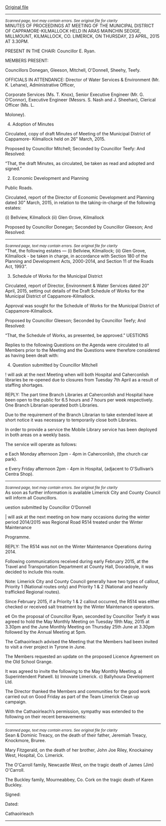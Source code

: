 [Original file](https://www.limerick.ie/sites/default/files/media/documents/2017-07/minutes_-_municipal_district_of_cappamore-kilmallock_-_23rd_april_2015_0.pdf)

---
*<small>Scanned page, text may contain errors. See original file for clarity</small>*  
MINUTES OF PROCEEDINGS AT MEETING OF THE MUNICIPAL
DISTRICT OF CAPPAMORE-KILMALLOCK HELD IN ARAS MAINCHIN
SEOIGE, MILLMOUNT, KILMALLOCK, CO. LIMERICK, ON THURSDAY,
23 APRIL, 2015 AT 3.30PM.

PRESENT IN THE CHAIR: Councillor E. Ryan.

MEMBERS PRESENT:

Councillors Donegan, Gleeson, Mitchell, O'Donnell, Sheehy, Teefy.

OFFICIALS IN ATTENDANCE:
Director of Water Services & Environment (Mr. K. Lehane), Administrative Officer,

Corporate Services (Ms. T. Knox), Senior Executive Engineer (Mr. G. O’Connor),
Executive Engineer (Messrs. S. Nash and J. Sheehan), Clerical Officer (Ms. L.

Moloney).

4. Adoption of Minutes

Circulated, copy of draft Minutes of Meeting of the Municipal District of Cappamore-
Kilmallock held on 26" March, 2015.

Proposed by Councillor Mitchell;
Seconded by Councillor Teefy:
And Resolved:

“That, the draft Minutes, as circulated, be taken as read and adopted and signed.”

2. Economic Development and Planning

Public Roads.

Circulated, report of the Director of Economic Development and Planning dated 30"
March, 2015, in relation to the taking-in-charge of the following estates:

(i) Bellview, Kilmallock
(ii) Glen Grove, Kilmallock

Proposed by Councillor Donegan;
Seconded by Councillor Gleeson;
And Resolved:


---
*<small>Scanned page, text may contain errors. See original file for clarity</small>*  
“That, the following estates — (i) Bellview, Kilmallock; (ii) Glen Grove, Kilmallock - be
taken in charge, in accordance with Section 180 of the Planning and Development
Acts, 2000-2014, and Section 11 of the Roads Act, 1993”.

3. Schedule of Works for the Municipal District

Circulated, report of Director, Environment & Water Services dated 20" April, 2015,
setting out details of the Draft Schedule of Works for the Municipal District of
Cappamore-Kilmallock.

Approval was sought for the Schedule of Works for the Municipal District of
Cappamore-Kilmallock.

Proposed by Councillor Gleeson;
Seconded by Councillor Teefy;
And Resolved:

“That, the Schedule of Works, as presented, be approved.”
UESTIONS

Replies to the following Questions on the Agenda were circulated to all Members
prior to the Meeting and the Questions were therefore considered as having been
dealt with:

4. Question submitted by Councillor Mitchell

! will ask at the next Meeting when will both Hospital and Caherconlish
libraries be re-opened due to closures from Tuesday 7th April as a result of
staffing shortages.

REPLY: The part time Branch Libraries at Caherconlish and Hospital have been
open to the public for 6.5 hours and 7 hours per week respectively.
One Branch Librarian operated both Libraries.

Due to the requirement of the Branch Librarian to take extended leave
at short notice it was necessary to temporarily close both Libraries.

In order to provide a service the Mobile Library service has been
deployed in both areas on a weekly basis.

The service will operate as follows:

e Each Monday afternoon 2pm - 4pm in Caherconlish, (the church car
park).

e Every Friday afternoon 2pm - 4pm in Hospital, (adjacent to
O'Sullivan’s Centra Shop).


---
*<small>Scanned page, text may contain errors. See original file for clarity</small>*  
As soon as further information is available Limerick City and County Council will
inform all Councillors.

uestion submitted by Councillor O’Donnell

| will ask at the next meeting on how many occasions during the winter period
2014/2015 was Regional Road R514 treated under the Winter Maintenance

Programme.

REPLY: The R514 was not on the Winter Maintenance Operations during 2014.

Following communications received during early February 2015, at the
Travel and Transportation Department at County Hall, Dooradoyle, it
was decided to include this route.

Note: Limerick City and County Council generally have two types of
callout, Priority 1 (National routes only) and Priority 1 & 2 (National and
heavily trafficked Regional routes).

Since February 2015, if a Priority 1 & 2 callout occurred, the R514 was
either checked or received salt treatment by the Winter Maintenance
operators.

e¢ On the proposal of Councillor Ryan, seconded by Councillor Teefy it was
agreed to hold the May Monthly Meeting on Tuesday 19th May, 2015 at
3.30pm and the June Monthly Meeting on Thursday 25th June at 3.30pm
followed by the Annual Meeting at 5pm.

The Cathaoirleach advised the Meeting that the Members had been invited to
visit a river project in Tyrone in June.

The Members requested an update on the proposed Licence Agreement on the
Old School Grange.

It was agreed to invite the following to the May Monthly Meeting.
a) Superintendent Patwell.
b) Innovate Limerick.
c) Ballyhoura Development Ltd.

The Director thanked the Members and communities for the good work carried
out on Good Friday as part of the Team Limerick Clean up campaign.

With the Cathaoirleach’s permission, sympathy was extended to the following on
their recent bereavements:


---
*<small>Scanned page, text may contain errors. See original file for clarity</small>*  
Sean & Dominic Treacy, on the death of their father, Jeremiah Treacy,
Knockmore, Bruree.

Mary Fitzgerald, on the death of her brother, John Joe Riley, Knockainey
West, Hospital, Co. Limerick.

The O'Carroll family, Newcastle West, on the tragic death of James (Jim)
O'Carroll.

The Buckley family, Mourneabbey, Co. Cork on the tragic death of Karen
Buckley.

Signed:

Dated:

Cathaoirleach


---
